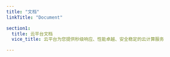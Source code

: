 ```yaml
---
title: "文档"
linkTitle: "Document"

section1:
  title: 云平台文档
  vice_title: 云平台为您提供秒级响应、性能卓越、安全稳定的云计算服务

---
```


